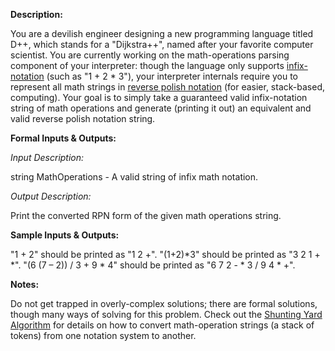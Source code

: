 **Description:**

You are a devilish engineer designing a new programming language titled D++, which stands for a "Dijkstra++", named after your favorite computer scientist. You are currently working on the math-operations parsing component of your interpreter: though the language only supports [infix-notation](http://en.wikipedia.org/wiki/Infix_notation) (such as "1 + 2 * 3"), your interpreter internals require you to represent all math strings in [reverse polish notation](http://en.wikipedia.org/wiki/Reverse_Polish_notation) (for easier, stack-based, computing). Your goal is to simply take a guaranteed valid infix-notation string of math operations and generate (printing it out) an equivalent and valid reverse polish notation string.

**Formal Inputs & Outputs:**

*Input Description:*

string MathOperations - A valid string of infix math notation.

*Output Description:*

Print the converted RPN form of the given math operations string.

**Sample Inputs & Outputs:**

"1 + 2" should be printed as "1 2 +". "(1+2)*3" should be printed as "3 2 1 + *". "(6 (7 – 2)) / 3 + 9 * 4" should be printed as "6  7  2 - * 3 / 9  4  * +".

**Notes:**

Do not get trapped in overly-complex solutions; there are formal solutions, though many ways of solving for this problem. Check out the [Shunting Yard Algorithm](http://en.wikipedia.org/wiki/Shunting_yard_algorithm) for details on how to convert math-operation strings (a stack of tokens) from one notation system to another.